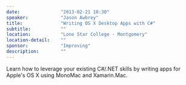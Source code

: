 ```yaml
---
date:               "2013-02-21 18:30"
speaker:            "Jason Awbrey"
title:              "Writing OS X Desktop Apps with C#"
subtitle:           ""
location:           "Lone Star College - Montgomery"
location-detail:    ""
sponsor:            "Improving"
description:        ""
---
```

Learn how to leverage your existing C#/.NET skills by writing apps for Apple's OS X using MonoMac and Xamarin.Mac.


